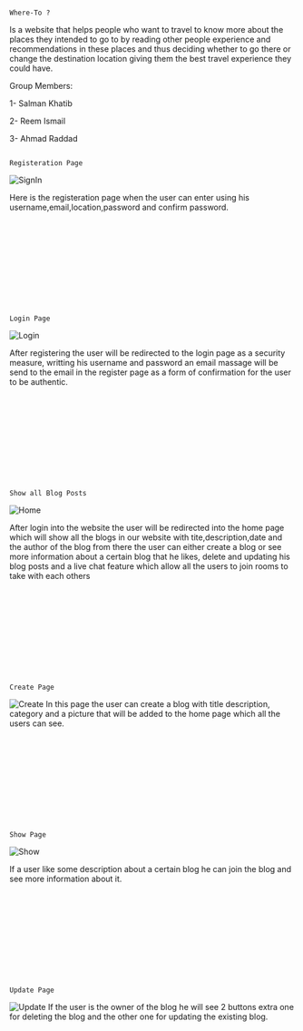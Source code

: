                                                                            Where-To ?

Is a website that helps people who want to travel to know more about the places they intended to go to by reading other people experience and recommendations in these places and thus deciding whether to go there or change the destination location giving them the best travel experience they could have.

Group Members:

1- Salman Khatib

2- Reem Ismail

3- Ahmad Raddad


                                                                           Registeration Page

![SignIn](https://user-images.githubusercontent.com/81506640/129461423-e461ac43-aec7-4bae-92e1-496e77605812.PNG)

Here is the registeration page when the user can enter using his username,email,location,password and confirm password.
<br />
<br />
<br />
<br />
<br />
<br />
<br />
<br />
<br />
<br />

                                                                           Login Page

![Login](https://user-images.githubusercontent.com/81506640/129461393-6eda6c95-e283-4c06-acd5-901720b8ad0b.PNG)

After registering the user will be redirected to the login page as a security measure, writting his username and password
an email massage will be send to the email in the register page as a form of confirmation for the user to be authentic.
<br />
<br />
<br />
<br />
<br />
<br />
<br />
<br />
<br />
<br />

                                                                           Show all Blog Posts
![Home](https://user-images.githubusercontent.com/81506640/129461436-23ef344f-2b9e-41ca-9d9a-ff4cf8c65957.PNG)

After login into the website the user will be redirected into the home page which will show all the blogs in our website
with tite,description,date and the author of the blog from there the user can either create a blog or see more information
about a certain blog that he likes, delete and updating his blog posts and a live chat feature which allow all the users
to join rooms to take with each others
<br />
<br />
<br />
<br />
<br />
<br />
<br />
<br />
<br />
<br />

                                                                           Create Page
![Create](https://user-images.githubusercontent.com/81506640/129461597-0ad8f22d-a34c-4763-ae8b-682a6740a906.PNG)
In this page the user can create a blog with title description, category and a picture that will be added to the 
home page which all the users can see.
<br />
<br />
<br />
<br />
<br />
<br />
<br />
<br />
<br />
<br />

                                                                           Show Page
![Show](https://user-images.githubusercontent.com/81506640/129461623-ff3ac2f3-8365-4eef-a617-c78375f6b11e.PNG)

If a user like some description about a certain blog he can join the blog and see more information about it.
<br />
<br />
<br />
<br />
<br />
<br />
<br />
<br />
<br />
<br />


                                                                           Update Page
![Update](https://user-images.githubusercontent.com/81506640/129461634-68583a60-3503-46b5-98d1-84de327cb5b3.PNG)
If the user is the owner of the blog he will see 2 buttons extra one for deleting the blog and the other one for 
updating the existing blog.




